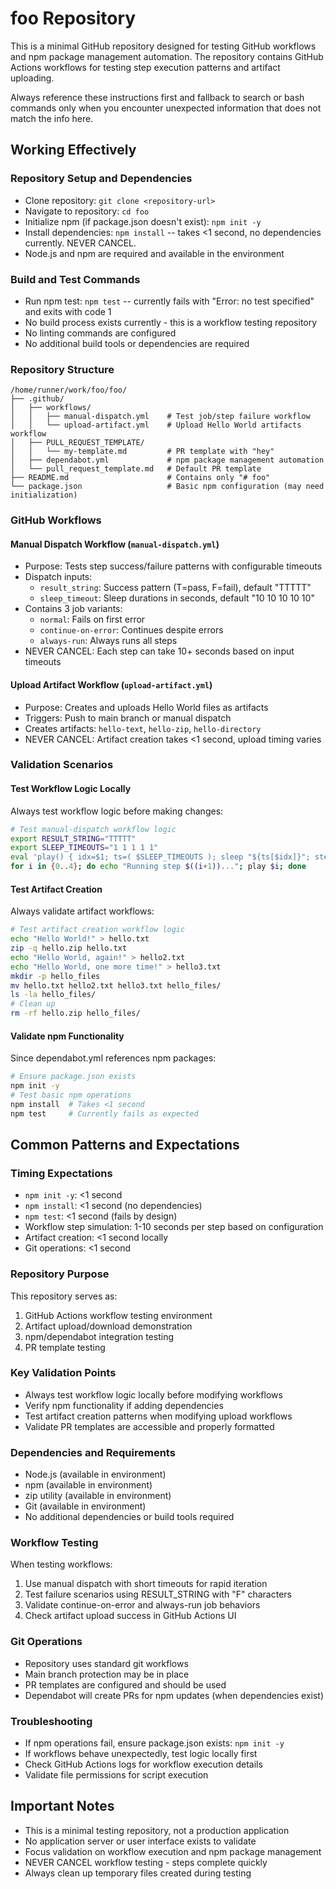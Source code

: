 # foo Repository

This is a minimal GitHub repository designed for testing GitHub workflows and npm package management automation. The repository contains GitHub Actions workflows for testing step execution patterns and artifact uploading.

Always reference these instructions first and fallback to search or bash commands only when you encounter unexpected information that does not match the info here.

## Working Effectively

### Repository Setup and Dependencies
- Clone repository: `git clone <repository-url>`
- Navigate to repository: `cd foo`
- Initialize npm (if package.json doesn't exist): `npm init -y`
- Install dependencies: `npm install` -- takes <1 second, no dependencies currently. NEVER CANCEL.
- Node.js and npm are required and available in the environment

### Build and Test Commands
- Run npm test: `npm test` -- currently fails with "Error: no test specified" and exits with code 1
- No build process exists currently - this is a workflow testing repository
- No linting commands are configured
- No additional build tools or dependencies are required

### Repository Structure
```
/home/runner/work/foo/foo/
├── .github/
│   ├── workflows/
│   │   ├── manual-dispatch.yml    # Test job/step failure workflow
│   │   └── upload-artifact.yml    # Upload Hello World artifacts workflow
│   ├── PULL_REQUEST_TEMPLATE/
│   │   └── my-template.md         # PR template with "hey"
│   ├── dependabot.yml             # npm package management automation
│   └── pull_request_template.md   # Default PR template
├── README.md                      # Contains only "# foo"
└── package.json                   # Basic npm configuration (may need initialization)
```

### GitHub Workflows

#### Manual Dispatch Workflow (`manual-dispatch.yml`)
- Purpose: Tests step success/failure patterns with configurable timeouts
- Dispatch inputs:
  - `result_string`: Success pattern (T=pass, F=fail), default "TTTTT"
  - `sleep_timeout`: Sleep durations in seconds, default "10 10 10 10 10"
- Contains 3 job variants:
  - `normal`: Fails on first error
  - `continue-on-error`: Continues despite errors
  - `always-run`: Always runs all steps
- NEVER CANCEL: Each step can take 10+ seconds based on input timeouts

#### Upload Artifact Workflow (`upload-artifact.yml`)
- Purpose: Creates and uploads Hello World files as artifacts
- Triggers: Push to main branch or manual dispatch
- Creates artifacts: `hello-text`, `hello-zip`, `hello-directory`
- NEVER CANCEL: Artifact creation takes <1 second, upload timing varies

### Validation Scenarios

#### Test Workflow Logic Locally
Always test workflow logic before making changes:
```bash
# Test manual-dispatch workflow logic
export RESULT_STRING="TTTTT"
export SLEEP_TIMEOUTS="1 1 1 1 1"
eval 'play() { idx=$1; ts=( $SLEEP_TIMEOUTS ); sleep "${ts[$idx]}"; step_num=$((idx+1)); if [ "${RESULT_STRING:$idx:1}" = "T" ]; then echo "Step $step_num passed"; else echo "Step $step_num failed"; exit 1; fi; }'
for i in {0..4}; do echo "Running step $((i+1))..."; play $i; done
```

#### Test Artifact Creation
Always validate artifact workflows:
```bash
# Test artifact creation workflow logic
echo "Hello World!" > hello.txt
zip -q hello.zip hello.txt
echo "Hello World, again!" > hello2.txt
echo "Hello World, one more time!" > hello3.txt
mkdir -p hello_files
mv hello.txt hello2.txt hello3.txt hello_files/
ls -la hello_files/
# Clean up
rm -rf hello.zip hello_files/
```

#### Validate npm Functionality
Since dependabot.yml references npm packages:
```bash
# Ensure package.json exists
npm init -y
# Test basic npm operations
npm install  # Takes <1 second
npm test     # Currently fails as expected
```

## Common Patterns and Expectations

### Timing Expectations
- `npm init -y`: <1 second
- `npm install`: <1 second (no dependencies)
- `npm test`: <1 second (fails by design)
- Workflow step simulation: 1-10 seconds per step based on configuration
- Artifact creation: <1 second locally
- Git operations: <1 second

### Repository Purpose
This repository serves as:
1. GitHub Actions workflow testing environment
2. Artifact upload/download demonstration
3. npm/dependabot integration testing
4. PR template testing

### Key Validation Points
- Always test workflow logic locally before modifying workflows
- Verify npm functionality if adding dependencies
- Test artifact creation patterns when modifying upload workflows
- Validate PR templates are accessible and properly formatted

### Dependencies and Requirements
- Node.js (available in environment)
- npm (available in environment)
- zip utility (available in environment)
- Git (available in environment)
- No additional dependencies or build tools required

### Workflow Testing
When testing workflows:
1. Use manual dispatch with short timeouts for rapid iteration
2. Test failure scenarios using RESULT_STRING with "F" characters
3. Validate continue-on-error and always-run job behaviors
4. Check artifact upload success in GitHub Actions UI

### Git Operations
- Repository uses standard git workflows
- Main branch protection may be in place
- PR templates are configured and should be used
- Dependabot will create PRs for npm updates (when dependencies exist)

### Troubleshooting
- If npm operations fail, ensure package.json exists: `npm init -y`
- If workflows behave unexpectedly, test logic locally first
- Check GitHub Actions logs for workflow execution details
- Validate file permissions for script execution

## Important Notes
- This is a minimal testing repository, not a production application
- No application server or user interface exists to validate
- Focus validation on workflow execution and npm package management
- NEVER CANCEL workflow testing - steps complete quickly
- Always clean up temporary files created during testing